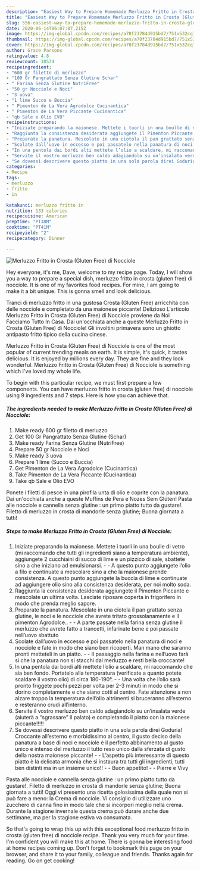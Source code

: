 ```yaml
---
description: "Easiest Way to Prepare Homemade Merluzzo Fritto in Crosta (Gluten Free) di Nocciole"
title: "Easiest Way to Prepare Homemade Merluzzo Fritto in Crosta (Gluten Free) di Nocciole"
slug: 556-easiest-way-to-prepare-homemade-merluzzo-fritto-in-crosta-gluten-free-di-nocciole
date: 2020-06-14T06:07:07.215Z
image: https://img-global.cpcdn.com/recipes/a70f23784d915bd7/751x532cq70/merluzzo-fritto-in-crosta-gluten-free-di-nocciole-recipe-main-photo.jpg
thumbnail: https://img-global.cpcdn.com/recipes/a70f23784d915bd7/751x532cq70/merluzzo-fritto-in-crosta-gluten-free-di-nocciole-recipe-main-photo.jpg
cover: https://img-global.cpcdn.com/recipes/a70f23784d915bd7/751x532cq70/merluzzo-fritto-in-crosta-gluten-free-di-nocciole-recipe-main-photo.jpg
author: Grace Parsons
ratingvalue: 4.8
reviewcount: 10574
recipeingredient:
- "600 gr filetto di merluzzo"
- "100 Gr Pangrattato Senza Glutine Schar"
- " Farina Senza Glutine NutriFree"
- "50 gr Nocciole e Noci"
- "3 uova"
- "1 lime Succo e Buccia"
- " Pimenton de La Vera Agrodolce Cucinantica"
- " Pimenton de La Vera Piccante Cucinantica"
- "qb Sale e Olio EVO"
recipeinstructions:
- "Iniziate preparando la maionese. Mettete i tuorli in una boulle di vetro (mi raccomando che tutti gli ingredienti siano a temperatura ambiente), aggiungete 2 cucchiaini di succo di lime e un pizzico di sale, sbattete sino a che iniziano ad emulsionarsi.  A questo punto aggiungete l’olio a filo e continuate a mescolare sino a che la maionese prende consistenza. A questo punto aggiungete la buccia di lime e continuate ad aggiungere olio sino alla consistenza desiderata, per noi molto soda."
- "Raggiunta la consistenza desiderata aggiungete il Pimenton Piccante e mescolate un ultima volta. Lasciate riposare coperta in frigorifero in modo che prenda meglio sapore."
- "Preparate la panatura. Mescolate in una ciotola il pan grattato senza glutine, le noci e le nocciole che avrete tritato grossolanamente e il pimenton Agrodolce..  A parte passate nella farina senza glutine il merluzzo che avrete fatto a trancetti, infarinate bene e poi passate nell’uovo sbattuto"
- "Scolate dall’uovo in eccesso e poi passatelo nella panatura di noci e nocciole e fate in modo che siano ben ricoperti. Man mano che saranno pronti metteteli in un piatto.  Il passaggio nella farina e nell’uovo farà si che la panatura non si stacchi dal merluzzo e resti bella croccante!"
- "In una pentola dai bordi alti mettete l’olio a scaldare, mi raccomando che sia ben fondo. Portatelo alla temperatura (verificate a quanto potete scaldare il vostro olio) di circa 180-190°.  Una volta che l’olio sarà pronto friggete pochi pezzi per volta per 2-3 minuti in modo che si dorino completamente e che siano cotti al centro. Fate attenzione a non alzare troppo la temperatura dell’olio altrimenti si bruceranno all’esterno e resteranno crudi all’interno."
- "Servite il vostro merluzzo ben caldo adagiandolo su un’insalata verde (aiuterà a “sgrassare” il palato) e completando il piatto con la maionese piccante!!!!!"
- "Se dovessi descrivere questo piatto in una sola parola direi Goduria! Croccante all’esterno e morbidissimo al centro, il gusto deciso della panatura a base di noci e nocciole è il perfetto abbinamento al gusto unico e intenso del merluzzo il tutto reso unico dalla sferzata di gusto della nostra maionese piccante!  L’aspetto più interessante di questo piatto è la delicata armonia che si instaura tra tutti gli ingredienti, tutti ben distinti ma in un insieme unico!!  Buon appetito!  Pierre e Vivy"
categories:
- Recipe
tags:
- merluzzo
- fritto
- in

katakunci: merluzzo fritto in 
nutrition: 133 calories
recipecuisine: American
preptime: "PT38M"
cooktime: "PT41M"
recipeyield: "2"
recipecategory: Dinner

---
```



![Merluzzo Fritto in Crosta (Gluten Free) di Nocciole](https://img-global.cpcdn.com/recipes/a70f23784d915bd7/751x532cq70/merluzzo-fritto-in-crosta-gluten-free-di-nocciole-recipe-main-photo.jpg)

Hey everyone, it's me, Dave, welcome to my recipe page. Today, I will show you a way to prepare a special dish, merluzzo fritto in crosta (gluten free) di nocciole. It is one of my favorites food recipes. For mine, I am going to make it a bit unique. This is gonna smell and look delicious.

Tranci di merluzzo fritto in una gustosa Crosta (Gluten Free) arricchita con delle nocciole e completato da una maionese piccante! Delizioso L&#39;articolo Merluzzo Fritto in Crosta (Gluten Free) di Nocciole proviene da Noi Facciamo Tutto In Casa. Dai un&#39;occhiata anche a queste Merluzzo Fritto in Crosta (Gluten Free) di Nocciole! Gli involtini primavera sono un ghiotto antipasto fritto tipico della cucina cinese.

Merluzzo Fritto in Crosta (Gluten Free) di Nocciole is one of the most popular of current trending meals on earth. It is simple, it's quick, it tastes delicious. It is enjoyed by millions every day. They are fine and they look wonderful. Merluzzo Fritto in Crosta (Gluten Free) di Nocciole is something which I've loved my whole life.


To begin with this particular recipe, we must first prepare a few components. You can have merluzzo fritto in crosta (gluten free) di nocciole using 9 ingredients and 7 steps. Here is how you can achieve that.

<!--inarticleads1-->

##### The ingredients needed to make Merluzzo Fritto in Crosta (Gluten Free) di Nocciole:

1. Make ready 600 gr filetto di merluzzo
1. Get 100 Gr Pangrattato Senza Glutine (Schar)
1. Make ready  Farina Senza Glutine (NutriFree)
1. Prepare 50 gr Nocciole e Noci
1. Make ready 3 uova
1. Prepare 1 lime (Succo e Buccia)
1. Get  Pimenton de La Vera Agrodolce (Cucinantica)
1. Take  Pimenton de La Vera Piccante (Cucinantica)
1. Take qb Sale e Olio EVO


Ponete i filetti di pesce in una pirofila unta di olio e coprite con la panatura. Dai un&#39;occhiata anche a queste Muffins de Pera e Nozes Sem Glúten! Pasta alle nocciole e cannella senza glutine : un primo piatto tutto da gustare!. Filetto di merluzzo in crosta di mandorle senza glutine; Buona giornata a tutti! 

<!--inarticleads2-->

##### Steps to make Merluzzo Fritto in Crosta (Gluten Free) di Nocciole:

1. Iniziate preparando la maionese. Mettete i tuorli in una boulle di vetro (mi raccomando che tutti gli ingredienti siano a temperatura ambiente), aggiungete 2 cucchiaini di succo di lime e un pizzico di sale, sbattete sino a che iniziano ad emulsionarsi. -  - A questo punto aggiungete l’olio a filo e continuate a mescolare sino a che la maionese prende consistenza. A questo punto aggiungete la buccia di lime e continuate ad aggiungere olio sino alla consistenza desiderata, per noi molto soda.
1. Raggiunta la consistenza desiderata aggiungete il Pimenton Piccante e mescolate un ultima volta. Lasciate riposare coperta in frigorifero in modo che prenda meglio sapore.
1. Preparate la panatura. Mescolate in una ciotola il pan grattato senza glutine, le noci e le nocciole che avrete tritato grossolanamente e il pimenton Agrodolce.. -  - A parte passate nella farina senza glutine il merluzzo che avrete fatto a trancetti, infarinate bene e poi passate nell’uovo sbattuto
1. Scolate dall’uovo in eccesso e poi passatelo nella panatura di noci e nocciole e fate in modo che siano ben ricoperti. Man mano che saranno pronti metteteli in un piatto. -  - Il passaggio nella farina e nell’uovo farà si che la panatura non si stacchi dal merluzzo e resti bella croccante!
1. In una pentola dai bordi alti mettete l’olio a scaldare, mi raccomando che sia ben fondo. Portatelo alla temperatura (verificate a quanto potete scaldare il vostro olio) di circa 180-190°. -  - Una volta che l’olio sarà pronto friggete pochi pezzi per volta per 2-3 minuti in modo che si dorino completamente e che siano cotti al centro. Fate attenzione a non alzare troppo la temperatura dell’olio altrimenti si bruceranno all’esterno e resteranno crudi all’interno.
1. Servite il vostro merluzzo ben caldo adagiandolo su un’insalata verde (aiuterà a “sgrassare” il palato) e completando il piatto con la maionese piccante!!!!!
1. Se dovessi descrivere questo piatto in una sola parola direi Goduria! Croccante all’esterno e morbidissimo al centro, il gusto deciso della panatura a base di noci e nocciole è il perfetto abbinamento al gusto unico e intenso del merluzzo il tutto reso unico dalla sferzata di gusto della nostra maionese piccante! -  - L’aspetto più interessante di questo piatto è la delicata armonia che si instaura tra tutti gli ingredienti, tutti ben distinti ma in un insieme unico!! -  - Buon appetito! -  - Pierre e Vivy


Pasta alle nocciole e cannella senza glutine : un primo piatto tutto da gustare!. Filetto di merluzzo in crosta di mandorle senza glutine; Buona giornata a tutti! Oggi vi presento una ricetta golosissima della quale non si può fare a meno: la Crema di nocciole. Vi consiglio di utilizzare uno zucchero di canna fino in modo tale che si incorpori meglio nella crema. Durante la stagione invernale questa crema può durare anche due settimane, ma per la stagione estiva va consumata. 

So that's going to wrap this up with this exceptional food merluzzo fritto in crosta (gluten free) di nocciole recipe. Thank you very much for your time. I'm confident you will make this at home. There is gonna be interesting food at home recipes coming up. Don't forget to bookmark this page on your browser, and share it to your family, colleague and friends. Thanks again for reading. Go on get cooking!
